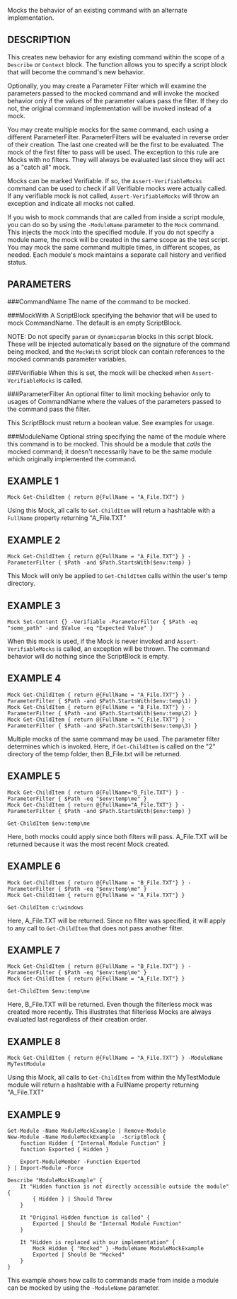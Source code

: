 Mocks the behavior of an existing command with an alternate 
implementation.

DESCRIPTION
--------------
This creates new behavior for any existing command within the scope of a
`Describe` or `Context` block. The function allows you to specify a script block
that will become the command's new behavior.

Optionally, you may create a Parameter Filter which will examine the
parameters passed to the mocked command and will invoke the mocked
behavior only if the values of the parameter values pass the filter. If
they do not, the original command implementation will be invoked instead
of a mock.

You may create multiple mocks for the same command, each using a different
ParameterFilter. ParameterFilters will be evaluated in reverse order of
their creation. The last one created will be the first to be evaluated.
The mock of the first filter to pass will be used. The exception to this
rule are Mocks with no filters. They will always be evaluated last since
they will act as a "catch all" mock.

Mocks can be marked Verifiable. If so, the `Assert-VerifiableMocks` command
can be used to check if all Verifiable mocks were actually called. If any
verifiable mock is not called, `Assert-VerifiableMocks` will throw an
exception and indicate all mocks not called.

If you wish to mock commands that are called from inside a script module,
you can do so by using the `-ModuleName` parameter to the `Mock` command. This
injects the mock into the specified module. If you do not specify a
module name, the mock will be created in the same scope as the test script.
You may mock the same command multiple times, in different scopes, as needed.
Each module's mock maintains a separate call history and verified status.

PARAMETERS
----------
###CommandName
The name of the command to be mocked.

###MockWith
A ScriptBlock specifying the behavior that will be used to mock CommandName. The default is an empty ScriptBlock.

NOTE: Do not specify `param` or `dynamicparam` blocks in this script block.
These will be injected automatically based on the signature of the command
being mocked, and the `MockWith` script block can contain references to the
mocked commands parameter variables.

###Verifiable
When this is set, the mock will be checked when `Assert-VerifiableMocks` is called.

###ParameterFilter
An optional filter to limit mocking behavior only to usages of 
CommandName where the values of the parameters passed to the command 
pass the filter.

This ScriptBlock must return a boolean value. See examples for usage.

###ModuleName
Optional string specifying the name of the module where this command
is to be mocked.  This should be a module that _calls_ the mocked
command; it doesn't necessarily have to be the same module which
originally implemented the command.

EXAMPLE 1
-----------

```posh
Mock Get-ChildItem { return @{FullName = "A_File.TXT"} }
```
Using this Mock, all calls to `Get-ChildItem` will return a hashtable with a 
`FullName` property returning "A_File.TXT"

EXAMPLE 2
-----------

```posh
Mock Get-ChildItem { return @{FullName = "A_File.TXT"} } -ParameterFilter { $Path -and $Path.StartsWith($env:temp) }
```

This Mock will only be applied to `Get-ChildItem` calls within the user's temp directory.

EXAMPLE 3
----------

```posh
Mock Set-Content {} -Verifiable -ParameterFilter { $Path -eq "some_path" -and $Value -eq "Expected Value" }
```

When this mock is used, if the Mock is never invoked and `Assert-VerifiableMocks` is called, an exception will be thrown. The command behavior will do nothing since the ScriptBlock is empty.

EXAMPLE 4
-----------

```posh
Mock Get-ChildItem { return @{FullName = "A_File.TXT"} } -ParameterFilter { $Path -and $Path.StartsWith($env:temp\1) }
Mock Get-ChildItem { return @{FullName = "B_File.TXT"} } -ParameterFilter { $Path -and $Path.StartsWith($env:temp\2) }
Mock Get-ChildItem { return @{FullName = "C_File.TXT"} } -ParameterFilter { $Path -and $Path.StartsWith($env:temp\3) }
```

Multiple mocks of the same command may be used. The parameter filter determines which is invoked. Here, if `Get-ChildItem` is called on the "2" directory of the temp folder, then B_File.txt will be returned.

EXAMPLE 5
-----------

```posh
Mock Get-ChildItem { return @{FullName="B_File.TXT"} } -ParameterFilter { $Path -eq "$env:temp\me" }
Mock Get-ChildItem { return @{FullName="A_File.TXT"} } -ParameterFilter { $Path -and $Path.StartsWith($env:temp) }

Get-ChildItem $env:temp\me
```

Here, both mocks could apply since both filters will pass. A_File.TXT will be returned because it was the most recent Mock created.

EXAMPLE 6
-----------

```posh
Mock Get-ChildItem { return @{FullName = "B_File.TXT"} } -ParameterFilter { $Path -eq "$env:temp\me" }
Mock Get-ChildItem { return @{FullName = "A_File.TXT"} }

Get-ChildItem c:\windows
```

Here, A_File.TXT will be returned. Since no filter was specified, it will apply to any call to `Get-ChildItem` that does not pass another filter.

EXAMPLE 7
-----------

```posh
Mock Get-ChildItem { return @{FullName = "B_File.TXT"} } -ParameterFilter { $Path -eq "$env:temp\me" }
Mock Get-ChildItem { return @{FullName = "A_File.TXT"} }

Get-ChildItem $env:temp\me
```

Here, B_File.TXT will be returned. Even though the filterless mock was created more recently. This illustrates that filterless Mocks are always evaluated last regardless of their creation order.

EXAMPLE 8
----------

```posh
Mock Get-ChildItem { return @{FullName = "A_File.TXT"} } -ModuleName MyTestModule 
```

Using this Mock, all calls to `Get-ChildItem` from within the MyTestModule module
will return a hashtable with a FullName property returning "A_File.TXT"

EXAMPLE 9
----------

```posh
Get-Module -Name ModuleMockExample | Remove-Module
New-Module -Name ModuleMockExample  -ScriptBlock {
    function Hidden { "Internal Module Function" }
    function Exported { Hidden }

    Export-ModuleMember -Function Exported
} | Import-Module -Force

Describe "ModuleMockExample" {
    It "Hidden function is not directly accessible outside the module" {
        { Hidden } | Should Throw
    }

    It "Original Hidden function is called" {
        Exported | Should Be "Internal Module Function"
    }

    It "Hidden is replaced with our implementation" {
        Mock Hidden { "Mocked" } -ModuleName ModuleMockExample
        Exported | Should Be "Mocked"
    }
}
```

This example shows how calls to commands made from inside a module can be
mocked by using the `-ModuleName` parameter.
